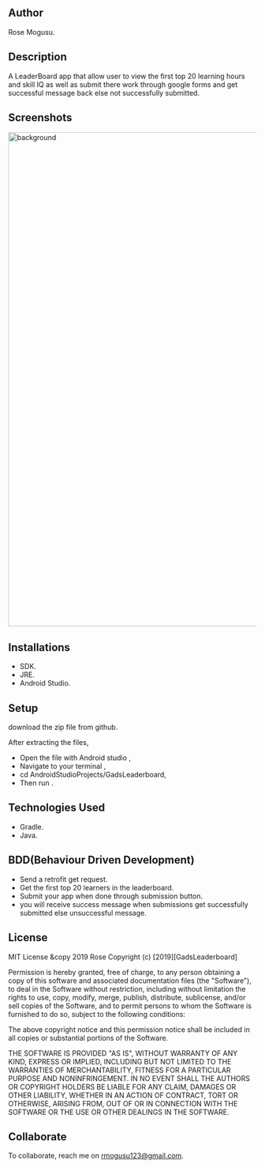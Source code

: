 ## Author
Rose Mogusu.

## Description
A LeaderBoard app that allow user to view the first top  20  learning hours and skill IQ  as well as submit there work through google forms and get successful message back else not successfully submitted.

## Screenshots
<img src="/drawable/launch.jpg" alt="background" width="1000" height="1000">

## Installations
* SDK.
* JRE.
* Android Studio.


## Setup

 download the zip file from github.

After extracting the files,
* Open the file with Android studio ,
* Navigate to your terminal ,
* cd AndroidStudioProjects/GadsLeaderboard,
* Then run .




## Technologies Used
* Gradle.
* Java.



## BDD(Behaviour Driven Development)
* Send a retrofit get request.
* Get the first top 20 learners in the leaderboard.
* Submit your app when done through submission button.
* you will receive success message when submissions get successfully submitted else unsuccessful message.



## License
MIT License &copy 2019 Rose
Copyright (c) [2019][GadsLeaderboard]

Permission is hereby granted, free of charge, to any person obtaining a copy of this software and associated documentation files (the "Software"), to deal in the Software without restriction, including without limitation the rights to use, copy, modify, merge, publish, distribute, sublicense, and/or sell copies of the Software, and to permit persons to whom the Software is furnished to do so, subject to the following conditions:

The above copyright notice and this permission notice shall be included in all copies or substantial portions of the Software.

THE SOFTWARE IS PROVIDED "AS IS", WITHOUT WARRANTY OF ANY KIND, EXPRESS OR IMPLIED, INCLUDING BUT NOT LIMITED TO THE WARRANTIES OF MERCHANTABILITY, FITNESS FOR A PARTICULAR PURPOSE AND NONINFRINGEMENT. IN NO EVENT SHALL THE AUTHORS OR COPYRIGHT HOLDERS BE LIABLE FOR ANY CLAIM, DAMAGES OR OTHER LIABILITY, WHETHER IN AN ACTION OF CONTRACT, TORT OR OTHERWISE, ARISING FROM, OUT OF OR IN CONNECTION WITH THE SOFTWARE OR THE USE OR OTHER DEALINGS IN THE SOFTWARE.

## Collaborate

To collaborate, reach me on rmogusu123@gmail.com.